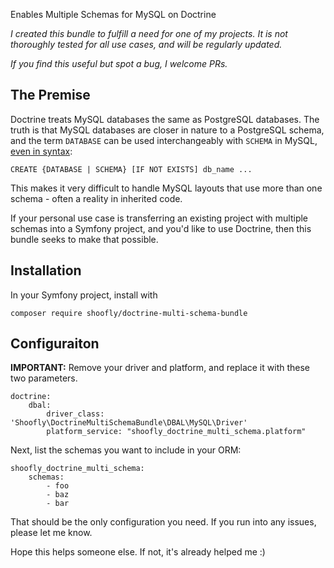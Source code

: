 Enables Multiple Schemas for MySQL on Doctrine

*I created this bundle to fulfill a need for one of my projects. It is not thoroughly tested for all use cases, and will be regularly updated.*

*If you find this useful but spot a bug, I welcome PRs.*

## The Premise

Doctrine treats MySQL databases the same as PostgreSQL databases. The truth is that MySQL databases are closer in 
nature to a PostgreSQL schema, and the term `DATABASE` can be used interchangeably with `SCHEMA` in MySQL, [even in syntax](https://dev.mysql.com/doc/refman/5.7/en/create-database.html):

    CREATE {DATABASE | SCHEMA} [IF NOT EXISTS] db_name ...

This makes it very difficult to handle MySQL layouts that use more than one schema - often a reality in inherited code.

If your personal use case is transferring an existing project with multiple schemas into a Symfony project, and you'd like to use Doctrine, then this bundle seeks to make that possible.

## Installation

In your Symfony project, install with

    composer require shoofly/doctrine-multi-schema-bundle

## Configuraiton

**IMPORTANT:** Remove your driver and platform, and replace it with these two parameters. 

    doctrine:
        dbal:
            driver_class: 'Shoofly\DoctrineMultiSchemaBundle\DBAL\MySQL\Driver'
            platform_service: "shoofly_doctrine_multi_schema.platform"


Next, list the schemas you want to include in your ORM:

    shoofly_doctrine_multi_schema:
        schemas:
            - foo
            - baz
            - bar


That should be the only configuration you need. If you run into any issues, please let me know.

Hope this helps someone else. If not, it's already helped me :)

    
